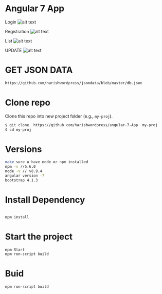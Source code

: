 # Angular 7 App 
Login
![alt text](https://github.com/harishwordpress/angular-7-App/blob/master/snaps/login.png)

Registration 
![alt text](https://github.com/harishwordpress/angular-7-App/blob/master/snaps/registration.png)

List
![alt text](https://github.com/harishwordpress/angular-7-App/blob/master/snaps/list.png)

UPDATE
![alt text](https://github.com/harishwordpress/angular-7-App/blob/master/snaps/update.png)

# GET JSON DATA
```bash
https://github.com/harishwordpress/jsondata/blob/master/db.json
```
# Clone repo

Clone this repo into new project folder (e.g., `my-proj`).
```bash
$ git clone  https://github.com/harishwordpress/angular-7-App  my-proj
$ cd my-proj
```
# Versions 
```bash
make sure u have node or npm installed 
npm -v //5.6.0
node -v // v8.9.4
angular version -7
bootstrap 4.1.3
```

# Install Dependency
```bash

npm install
```

# Start the project 
```bash
npm Start 
npm run-script build
```

# Buid  
```bash 
npm run-script build
```






